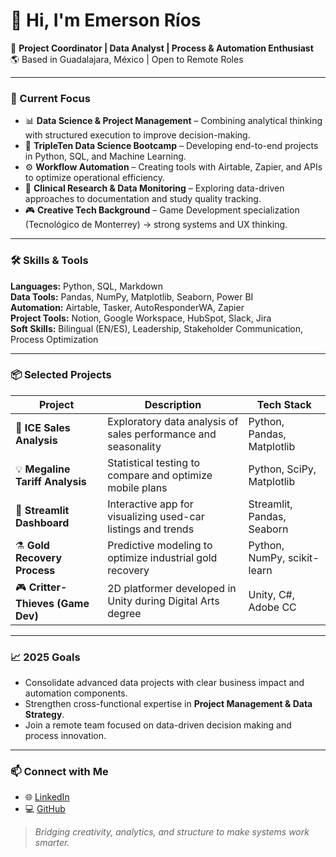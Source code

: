 # 👋 Hi, I'm Emerson Ríos

🎯 **Project Coordinator | Data Analyst | Process & Automation Enthusiast**  
🌎 Based in Guadalajara, México  |  Open to Remote Roles  

---

### 🚀 Current Focus
- 📊 **Data Science & Project Management** – Combining analytical thinking with structured execution to improve decision-making.  
- 🧩 **TripleTen Data Science Bootcamp** – Developing end-to-end projects in Python, SQL, and Machine Learning.  
- ⚙️ **Workflow Automation** – Creating tools with Airtable, Zapier, and APIs to optimize operational efficiency.  
- 🔬 **Clinical Research & Data Monitoring** – Exploring data-driven approaches to documentation and study quality tracking.  
- 🎮 **Creative Tech Background** – Game Development specialization (Tecnológico de Monterrey) → strong systems and UX thinking.

---

### 🛠️ Skills & Tools
**Languages:** Python, SQL, Markdown  
**Data Tools:** Pandas, NumPy, Matplotlib, Seaborn, Power BI  
**Automation:** Airtable, Tasker, AutoResponderWA, Zapier  
**Project Tools:** Notion, Google Workspace, HubSpot, Slack, Jira  
**Soft Skills:** Bilingual (EN/ES), Leadership, Stakeholder Communication, Process Optimization  

---

### 📦 Selected Projects
| Project | Description | Tech Stack |
|----------|--------------|-------------|
| 🧊 **ICE Sales Analysis** | Exploratory data analysis of sales performance and seasonality | Python, Pandas, Matplotlib |
| 💡 **Megaline Tariff Analysis** | Statistical testing to compare and optimize mobile plans | Python, SciPy, Matplotlib |
| 📡 **Streamlit Dashboard** | Interactive app for visualizing used-car listings and trends | Streamlit, Pandas, Seaborn |
| ⚗️ **Gold Recovery Process** | Predictive modeling to optimize industrial gold recovery | Python, NumPy, scikit-learn |
| 🎮 **Critter-Thieves (Game Dev)** | 2D platformer developed in Unity during Digital Arts degree | Unity, C#, Adobe CC |

---

### 📈 2025 Goals
- Consolidate advanced data projects with clear business impact and automation components.  
- Strengthen cross-functional expertise in **Project Management & Data Strategy**.  
- Join a remote team focused on data-driven decision making and process innovation.  

---

### 📫 Connect with Me
- 🌐 [LinkedIn](https://www.linkedin.com/in/emersonrios/)  
- 💻 [GitHub](https://github.com/emersonrios)  

> *Bridging creativity, analytics, and structure to make systems work smarter.*
